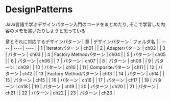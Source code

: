 # DesignPatterns
Java言語で学ぶデザインパターン入門のコードをまとめたり, そこで学習した内容のメモを書いたりしようと思っている

章とそれに対応するデザインパターン
|  章  |  デザインパターン | フォルダ名 |
| ---- | ---- | ---- |
| 1 | Iteratorパターン | ch01 |
| 2 | Adapterパターン | ch02 |
| 3 | パターン | ch03 |
| 4 | Factory Methodパターン | ch04 |
| 5 | パターン | ch05 |
| 6 | パターン | ch06 |
| 7 | パターン | ch07 |
| 8 | パターン | ch08 |
| 9 | パターン | ch09 |
| 10 | パターン | ch10 |
| 11 | Compositeパターン | ch11 |
| 12 | パターン | ch12 |
| 13 | Factory Methodパターン | ch13 |
| 14 | パターン | ch14 |
| 15 | パターン | ch15 |
| 16 | パターン | ch16 |
| 17 | パターン | ch17 |
| 18 | パターン | ch18 |
| 19 | パターン | ch19 |
| 20 | パターン | ch20 |
| 21 | パターン | ch21 |
| 22 | パターン | ch22 |
| 23 | パターン | ch23 |

